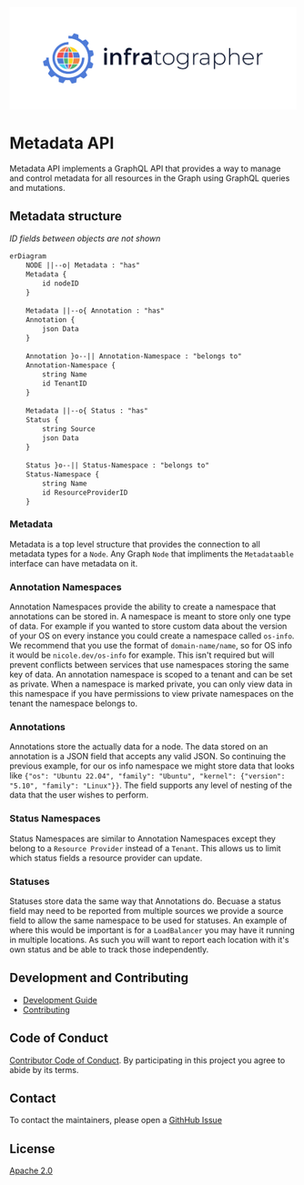 ![logo](https://github.com/infratographer/website/blob/main/source/theme/assets/pictures/logo.jpg?raw=true)
# Metadata API

Metadata API implements a GraphQL API that provides a way to manage and control metadata for all resources in the Graph using GraphQL queries and mutations.

## Metadata structure

_ID fields between objects are not shown_

```mermaid
erDiagram
    NODE ||--o| Metadata : "has"
    Metadata {
        id nodeID
    }

    Metadata ||--o{ Annotation : "has"
    Annotation {
        json Data
    }

    Annotation }o--|| Annotation-Namespace : "belongs to"
    Annotation-Namespace {
        string Name
        id TenantID
    }

    Metadata ||--o{ Status : "has"
    Status {
        string Source
        json Data
    }

    Status }o--|| Status-Namespace : "belongs to"
    Status-Namespace {
        string Name
        id ResourceProviderID
    }
```

### Metadata

Metadata is a top level structure that provides the connection to all metadata types for a `Node`. Any Graph `Node` that impliments the `Metadataable` interface can have metadata on it.

### Annotation Namespaces

Annotation Namespaces provide the ability to create a namespace that annotations can be stored in. A namespace is meant to store only one type of data. For example if you wanted to store custom data about the version of your OS on every instance you could create a namespace called `os-info`. We recommend that you use the format of `domain-name/name`, so for OS info it would be `nicole.dev/os-info` for example. This isn't required but will prevent conflicts between services that use namespaces storing the same key of data. An annotation namespace is scoped to a tenant and can be set as private. When a namespace is marked private, you can only view data in this namespace if you have permissions to view private namespaces on the tenant the namespace belongs to.

### Annotations

Annotations store the actually data for a node. The data stored on an annotation is a JSON field that accepts any valid JSON. So continuing the previous example, for our os info namespace we might store data that looks like `{"os": "Ubuntu 22.04", "family": "Ubuntu", "kernel": {"version": "5.10", "family": "Linux"}}`. The field supports any level of nesting of the data that the user wishes to perform.

### Status Namespaces

Status Namespaces are similar to Annotation Namespaces except they belong to a `Resource Provider` instead of a `Tenant`. This allows us to limit which status fields a resource provider can update.

### Statuses

Statuses store data the same way that Annotations do. Becuase a status field may need to be reported from multiple sources we provide a source field to allow the same namespace to be used for statuses. An example of where this would be important is for a `LoadBalancer` you may have it running in multiple locations. As such you will want to report each location with it's own status and be able to track those independently.

## Development and Contributing

- [Development Guide](docs/development.md)
- [Contributing](https://infratographer.com/community/contributing/)

## Code of Conduct

[Contributor Code of Conduct](https://infratographer.com/community/code-of-conduct/). By participating in this project you agree to abide by its terms.

## Contact

To contact the maintainers, please open a [GithHub Issue](https://github.com/infratographer/metadata-api/issues/new)

## License

[Apache 2.0](LICENSE)
